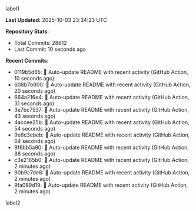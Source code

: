 
label1 
<!-- ACTIVITY_START -->
**Last Updated:** 2025-10-03 23:34:23 UTC

**Repository Stats:**
- Total Commits: 28612
- Last Commit: 10 seconds ago

**Recent Commits:**
- 0119b5d65: 🤖 Auto-update README with recent activity (GitHub Action, 10 seconds ago)
- 608b7b900: 🤖 Auto-update README with recent activity (GitHub Action, 20 seconds ago)
- 664a216e4: 🤖 Auto-update README with recent activity (GitHub Action, 31 seconds ago)
- 3e7bc7537: 🤖 Auto-update README with recent activity (GitHub Action, 43 seconds ago)
- 4accee25b: 🤖 Auto-update README with recent activity (GitHub Action, 54 seconds ago)
- 9e6c3ebeb: 🤖 Auto-update README with recent activity (GitHub Action, 64 seconds ago)
- 9f6bb5a90: 🤖 Auto-update README with recent activity (GitHub Action, 88 seconds ago)
- c3e2165b0: 🤖 Auto-update README with recent activity (GitHub Action, 2 minutes ago)
- 90b9c7de8: 🤖 Auto-update README with recent activity (GitHub Action, 2 minutes ago)
- 9fa089d19: 🤖 Auto-update README with recent activity (GitHub Action, 2 minutes ago)
<!-- ACTIVITY_END -->

label2

